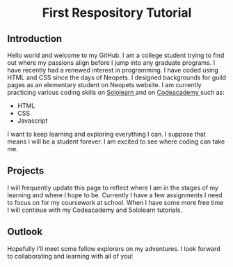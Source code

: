 <!DOCTYPE html>
<html>
<head>
  <h1 align="center">First Respository Tutorial
  </h1>
</head>
<body>
  <h2>Introduction
  </h2>
  <p>Hello world and welcome to my GitHub. I am a college student trying to find out where my passions align before I jump into any graduate programs. I have recently had a renewed interest in programming. I have coded using HTML and CSS since the days of Neopets. I designed backgrounds for guild pages as an elementary student on Neopets website. I am currently practicing various coding skills on <a href= https://www.sololearn.com> Sololearn 
    </a> and on 
    <a href= https://www.codecademy.com/> Codeacademy 
  </a> such as:
<ul>
  <li>HTML</li> 
  <li>CSS</li> 
  <li>Javascript</li>
  </ul>
  </p>
<p>I want to keep learning and exploring everything I can. I suppose that means I will be a student forever. I am excited to see where coding can take me.</p>
  <h2>Projects</h2>
  <p>I will frequently update this page to reflect where I am in the stages of my learning and where I hope to be. Currently I have a few assignments I need to focus on for my coursework at school. When I have some more free time I will continue with my Codeacademy and Sololearn tutorials.</p>
  <h2>Outlook</h2>
<p>Hopefully I'll meet some fellow explorers on my adventures. I look forward to collaborating and learning with all of you!</p></body>
</html>
